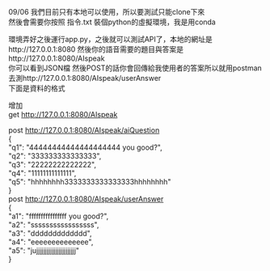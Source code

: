 09/06
我們目前只有本地可以使用，所以要測試只能clone下來  
然後會需要你按照 指令.txt 裝個python的虛擬環境，我是用conda  

環境弄好之後運行app.py，之後就可以測試API了，本地的網址是http://127.0.0.1:8080
然後你的語音需要的題目與答案是http://127.0.0.1:8080/AIspeak  
你可以看到JSON檔
然後POST的話你會回傳給我使用者的答案所以就用postman去測http://127.0.0.1:8080/AIspeak/userAnswer  
下面是資料的格式

增加  
get http://127.0.0.1:8080/AIspeak

post http://127.0.0.1:8080/AIspeak/aiQuestion  
{  
    "q1": "44444444444444444444 you good?",  
    "q2": "333333333333333",  
    "q3": "22222222222222",  
    "q4": "11111111111111",  
    "q5": "hhhhhhhh3333333333333333hhhhhhhh"  
}  
post http://127.0.0.1:8080/AIspeak/userAnswer  
{  
    "a1": "ffffffffffffffff you good?",  
    "a2": "sssssssssssssssss",  
    "a3": "ddddddddddddd",  
    "a4": "eeeeeeeeeeeeee",  
    "a5": "jujjjjjjjjjjjjjjjjjjjjjjj"  
}  
